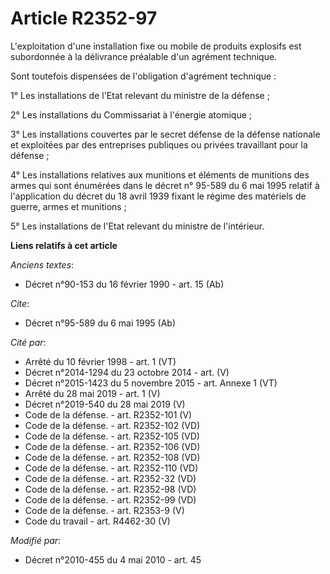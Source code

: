 # Article R2352-97

L'exploitation d'une installation fixe ou mobile de produits explosifs est subordonnée à la délivrance préalable d'un
agrément technique. 

Sont toutefois dispensées de l'obligation d'agrément technique : 

1° Les installations de l'Etat relevant du ministre de la défense ; 

2° Les installations du Commissariat à l'énergie atomique ; 

3° Les installations couvertes par le secret défense de la défense nationale et exploitées par des entreprises publiques ou
privées travaillant pour la défense ; 

4° Les installations relatives aux munitions et éléments de munitions des armes qui sont énumérées dans le décret n° 95-589
du 6 mai 1995 relatif à l'application du décret du 18 avril 1939 fixant le régime des matériels de guerre, armes et
munitions ; 

5° Les installations de l'Etat relevant du ministre de l'intérieur.

**Liens relatifs à cet article**

_Anciens textes_:

  - Décret n°90-153 du 16 février 1990 - art. 15 (Ab)

_Cite_:

  - Décret n°95-589 du 6 mai 1995 (Ab)

_Cité par_:

  - Arrêté du 10 février 1998 - art. 1 (VT)
  - Décret n°2014-1294 du 23 octobre 2014 - art. (V)
  - Décret n°2015-1423 du 5 novembre 2015 - art. Annexe 1 (VT)
  - Arrêté du 28 mai 2019 - art. 1 (V)
  - Décret n°2019-540 du 28 mai 2019 (V)
  - Code de la défense. - art. R2352-101 (V)
  - Code de la défense. - art. R2352-102 (VD)
  - Code de la défense. - art. R2352-105 (VD)
  - Code de la défense. - art. R2352-106 (VD)
  - Code de la défense. - art. R2352-108 (VD)
  - Code de la défense. - art. R2352-110 (VD)
  - Code de la défense. - art. R2352-32 (VD)
  - Code de la défense. - art. R2352-98 (VD)
  - Code de la défense. - art. R2352-99 (VD)
  - Code de la défense. - art. R2353-9 (V)
  - Code du travail - art. R4462-30 (V)

_Modifié par_:

  - Décret n°2010-455 du 4 mai 2010 - art. 45
